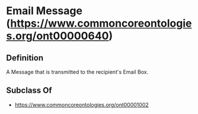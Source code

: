 # Email Message (https://www.commoncoreontologies.org/ont00000640)

## Definition
A Message that is transmitted to the recipient's Email Box.

## Subclass Of
- https://www.commoncoreontologies.org/ont00001002

